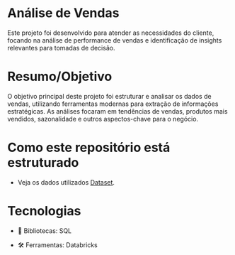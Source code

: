 # Análise de Vendas

Este projeto foi desenvolvido para atender as necessidades do cliente, focando na análise de performance de vendas e identificação de insights relevantes para tomadas de decisão.

# Resumo/Objetivo

O objetivo principal deste projeto foi estruturar e analisar os dados de vendas, utilizando ferramentas modernas para extração de informações estratégicas. As análises focaram em tendências de vendas, produtos mais vendidos, sazonalidade e outros aspectos-chave para o negócio.

# Como este repositório está estruturado

- Veja os dados utilizados [Dataset]([https://github.com/mayajsv/Dashboard_Sales_Performance/blob/main/Coffee%20Sales.xlsx](https://github.com/mayajsv/AnalisesVendas_SQL/blob/main/Dataset.zip)).

# Tecnologias

- 📄 Bibliotecas: SQL
 
- 🛠️ Ferramentas: Databricks
